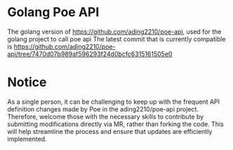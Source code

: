 # Golang Poe API
The golang version of https://github.com/ading2210/poe-api, used for the golang project to call poe api
The latest commit that is currently compatible is https://github.com/ading2210/poe-api/tree/7470d07b989af596293f24d0bcfc6315161505e0

# Notice
As a single person, it can be challenging to keep up with the frequent API definition changes made by Poe in the ading2210/poe-api project. Therefore, 
welcome those with the necessary skills to contribute by submitting modifications directly via MR, rather than forking the code. 
This will help streamline the process and ensure that updates are efficiently implemented.

